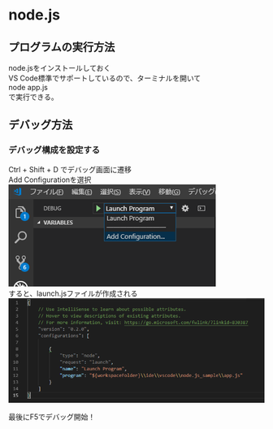 # node.js

## プログラムの実行方法
node.jsをインストールしておく  
VS Code標準でサポートしているので、ターミナルを開いて  
node app.js  
で実行できる。

## デバッグ方法
### デバッグ構成を設定する  
Ctrl + Shift + D でデバッグ画面に遷移  
Add Configurationを選択
![デバッグ構成の追加](img/add_configuration.png)  
すると、launch.jsファイルが作成される  
![launch.js](img/launchjs.png)  
  
最後にF5でデバッグ開始！  
